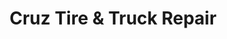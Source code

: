 ---
title: "Cruz Tire & Truck Repair"
url: /gilroy/cruz-tire-und-truck-repair/
shop: Autowerkstatt
---